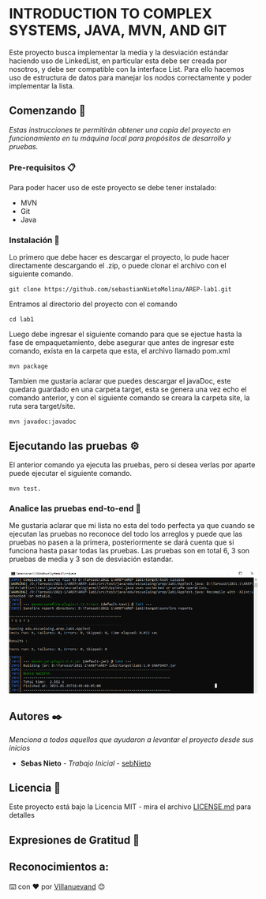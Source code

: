 # INTRODUCTION TO COMPLEX SYSTEMS, JAVA, MVN, AND GIT

Este proyecto busca implementar la media y la desviación estándar haciendo uso de LinkedList, en particular esta debe ser creada por nosotros, y debe ser compatible con la interface List. Para ello hacemos uso de estructura de datos para manejar los nodos correctamente y poder implementar la lista.

## Comenzando 🚀

_Estas instrucciones te permitirán obtener una copia del proyecto en funcionamiento en tu máquina local para propósitos de desarrollo y pruebas._

### Pre-requisitos 📋

Para poder hacer uso de este proyecto se debe tener instalado:
 
  * MVN
  * Git
  * Java

### Instalación 🔧

Lo primero que debe hacer es descargar el proyecto, lo pude hacer directamente descargando el .zip, o puede clonar el archivo con el siguiente comando.

```
git clone https://github.com/sebastianNietoMolina/AREP-lab1.git
```

Entramos al directorio del proyecto con el comando

```
cd lab1
```

Luego debe ingresar el siguiente comando para que se ejectue hasta la fase de empaquetamiento, debe asegurar que antes de ingresar este comando, exista en la carpeta que esta, el archivo llamado pom.xml

```
mvn package
```

Tambien me gustaria aclarar que puedes descargar el javaDoc, este quedara guardado en una carpeta target, esta se genera una vez echo el comando anterior, y con el siguiente comando se creara la carpeta site, la ruta sera target/site.

```
mvn javadoc:javadoc
```

## Ejecutando las pruebas ⚙️

El anterior comando ya ejecuta las pruebas, pero si desea verlas por aparte puede ejecutar el siguiente comando.

```
mvn test.
```

### Analice las pruebas end-to-end 🔩

Me gustaría aclarar que mi lista no esta del todo perfecta ya que cuando se ejecutan las pruebas no reconoce del todo los arreglos y puede que las pruebas no pasen a la primera, posteriormente se dará cuenta que si funciona hasta pasar todas las pruebas. Las pruebas son en total 6, 3 son pruebas de media y 3 son de desviación estandar.

![](https://github.com/sebastianNietoMolina/AREP-lab1/blob/main/fotos-documentos/pruebas.PNG)

## Autores ✒️

_Menciona a todos aquellos que ayudaron a levantar el proyecto desde sus inicios_

* **Sebas Nieto** - *Trabajo Inicial* - [sebNieto](https://github.com/sebastianNietoMolina)

## Licencia 📄

Este proyecto está bajo la Licencia MIT - mira el archivo [LICENSE.md](LICENSE.md) para detalles

## Expresiones de Gratitud 🎁

Reconocimientos a:
---
⌨️ con ❤️ por [Villanuevand](https://github.com/Villanuevand) 😊

